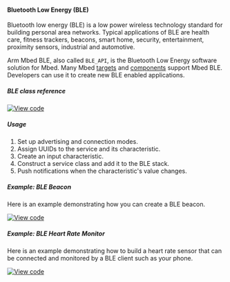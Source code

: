 #### Bluetooth Low Energy (BLE)

Bluetooth low energy (BLE) is a low power wireless technology standard for building personal area networks. Typical applications of BLE are health care, fitness trackers, beacons, smart home, security, entertainment, proximity sensors, industrial and automotive.

Arm Mbed BLE, also called `BLE_API`, is the Bluetooth Low Energy software solution for Mbed. Many Mbed [targets](https://developer.mbed.org/platforms/?mbed-enabled=15&connectivity=3) and [components](https://developer.mbed.org/platforms/?mbed-enabled=15&connectivity=3) support Mbed BLE. Developers can use it to create new BLE enabled applications.

##### BLE class reference

[![View code](https://www.mbed.com/embed/?type=library)](https://docs.mbed.com/docs/mbed-os-api/en/mbed-os-5.5/api/classBLE.html)

##### Usage

1. Set up advertising and connection modes.
1. Assign UUIDs to the service and its characteristic.
1. Create an input characteristic.
1. Construct a service class and add it to the BLE stack.
1. Push notifications when the characteristic's value changes.

##### Example: BLE Beacon

Here is an example demonstrating how you can create a BLE beacon.

[![View code](https://www.mbed.com/embed/?url=https://developer.mbed.org/teams/mbed-os-examples/code/mbed-os-example-ble-Beacon/)](https://developer.mbed.org/teams/mbed-os-examples/code/mbed-os-example-ble-Beacon/file/abc2d39dfdde/source/main.cpp)

##### Example: BLE Heart Rate Monitor

Here is an example demonstrating how to build a heart rate sensor that can be connected and monitored by a BLE client such as your phone.

[![View code](https://www.mbed.com/embed/?url=https://developer.mbed.org/teams/mbed-os-examples/code/mbed-os-example-ble-HeartRate/)](https://developer.mbed.org/teams/mbed-os-examples/code/mbed-os-example-ble-HeartRate/file/b36aa157781d/source/main.cpp)
